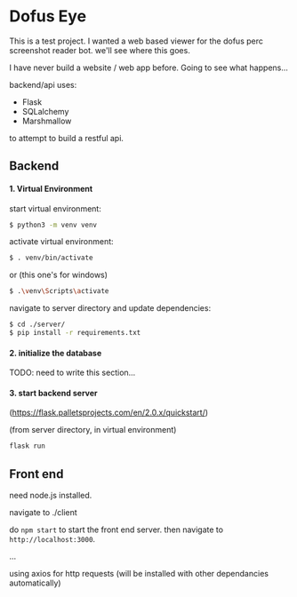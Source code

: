 # Dofus Eye
This is a test project. I wanted a web based viewer for the dofus perc screenshot reader bot. we'll see where this goes.

I have never build a website / web app before. Going to see what happens...

backend/api uses:
- Flask
- SQLalchemy
- Marshmallow

to attempt to build a restful api.

## Backend
#### 1. Virtual Environment

start virtual environment:
```bash
$ python3 -m venv venv
```

activate virtual environment:
```bash
$ . venv/bin/activate
```

or (this one's for windows)
```bash
$ .\venv\Scripts\activate
```

navigate to server directory and update dependencies:
```bash
$ cd ./server/
$ pip install -r requirements.txt
```

#### 2. initialize the database

TODO: need to write this section...

#### 3. start backend server
(https://flask.palletsprojects.com/en/2.0.x/quickstart/)

(from server directory, in virtual environment)
```bash
flask run
```

## Front end

need node.js installed.

navigate to ./client

do `npm start` to start the front end server. then navigate to `http://localhost:3000`.

...


using axios for http requests (will be installed with other dependancies automatically)